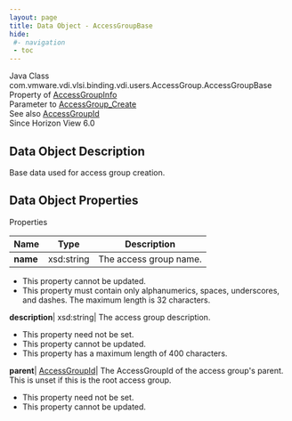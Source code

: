 ```yaml
---
layout: page
title: Data Object - AccessGroupBase
hide:
 #- navigation
 - toc
---
```






Java Class
    com.vmware.vdi.vlsi.binding.vdi.users.AccessGroup.AccessGroupBase  
Property of
     [AccessGroupInfo](vdi.users.AccessGroup.AccessGroupInfo.md#field_detail)  
Parameter to
     [AccessGroup_Create](vdi.users.AccessGroup.md#create)  
See also
     [AccessGroupId](vdi.entity.AccessGroupId.md)  
Since 
    Horizon View 6.0

## Data Object Description 

Base data used for access group creation. 

## Data Object Properties

Properties

Name |  Type |  Description   
---|---|---  
**name**|  xsd:string|  The access group name.   


 * This property cannot be updated.
  * This property must contain only alphanumerics, spaces, underscores, and dashes. The maximum length is 32 characters. 

  
**description**|  xsd:string|  The access group description.   


 * This property need not be set.
 * This property cannot be updated.
  * This property has a maximum length of 400 characters. 

  
**parent**| [AccessGroupId](vdi.entity.AccessGroupId.md)|  The AccessGroupId of the access group's parent. This is unset if this is the root access group.   


 * This property need not be set.
 * This property cannot be updated.

  
  

  

